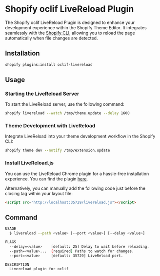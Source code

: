 Shopify oclif LiveReload Plugin
=================

The Shopify oclif LiveReload Plugin is designed to enhance your development experience within the Shopify Theme Editor. It integrates seamlessly with the [Shopify CLI](https://shopify.dev/docs/themes/tools/cli), allowing you to reload the page automatically when file changes are detected.

## Installation

```bash
shopify plugins:install oclif-livereload
```

## Usage

### Starting the LiveReload Server

To start the LiveReload server, use the following command:

```bash
shopify livereload --watch /tmp/theme.update --delay 1600
```

### Theme Development with LiveReload

Integrate LiveReload into your theme development workflow in the Shopify CLI:

```bash
shopify theme dev --notify /tmp/extension.update
```

### Install LiveReload.js

You can use the LiveReload Chrome plugin for a hassle-free installation experience. You can find the plugin [here](https://chrome.google.com/webstore/detail/livereload/jnihajbhpnppcggbcgedagnkighmdlei).

Alternatively, you can manually add the following code just before the closing </body> tag within your layout file:

```html
<script src="http://localhost:35729/livereload.js"></script>
```

## Command

```bash
USAGE
  $ livereload --path <value> [--port <value>] [--delay <value>]

FLAGS
  --delay=<value>    [default: 25] Delay to wait before reloading.
  --path=<value>...  (required) Paths to watch for changes.
  --port=<value>     [default: 35729] LiveReload port.

DESCRIPTION
  Livereload plugin for oclif
```
